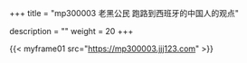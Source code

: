 +++
title = "mp300003 老黑公民 跑路到西班牙的中国人的观点"

description = ""
weight = 20
+++

{{< myframe01 src="https://mp300003.jjj123.com" >}}

